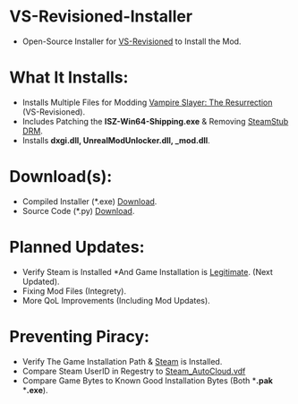 # VS-Revisioned-Installer
- Open-Source Installer for [VS-Revisioned](https://github.com/Cracko298/VS-Revisioned-Files) to Install the Mod.

# What It Installs:
- Installs Multiple Files for Modding [Vampire Slayer: The Resurrection]() (VS-Revisioned).
- Includes Patching the **ISZ-Win64-Shipping.exe** & Removing [SteamStub DRM](https://github.com/atom0s/Steamless#what-is-steamstub-drm).
- Installs **dxgi.dll, UnrealModUnlocker.dll, _mod.dll**.

# Download(s):
- Compiled Installer (*.exe) [Download]().
- Source Code (*.py) [Download]().

# Planned Updates:
- Verify Steam is Installed *And Game Installation is [Legitimate](https://github.com/ISZ-Hacker-Organization/VS-Revisioned-Installer#preventing-piracy). (Next Updated).
- Fixing Mod Files (Integrety).
- More QoL Improvements (Including Mod Updates).



# Preventing Piracy:
- Verify The Game Installation Path & [Steam](https://store.steampowered.com/about/) is Installed.
- Compare Steam UserID in Regestry to [Steam_AutoCloud.vdf](https://help.steampowered.com/en/faqs/view/68D2-35AB-09A9-7678)
- Compare Game Bytes to Known Good Installation Bytes (Both ***.pak** ***.exe**).
